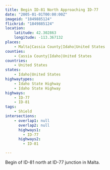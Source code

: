 ```yaml
---
title: Begin ID-81 North Approaching ID-77
date: "2005-01-01T00:00:00Z"
imageid: "1849885124"
flickrid: "1849885124"
location:
    latitude: 42.302863
    longitude: -113.367132
places:
    - Malta|Cassia County|Idaho|United States
counties:
    - Cassia County|Idaho|United States
countries:
    - United States
states:
    - Idaho|United States
highwaytypes:
    - Idaho State Highway
    - Idaho State Highway
highways:
    - ID-77
    - ID-81
tags:
    - Shield
intersections:
    - overlap1: null
      overlap2: null
      highways1:
        - ID-77
      highways2:
        - ID-81

---
```

Begin of ID-81 north at ID-77 junction in Malta.
